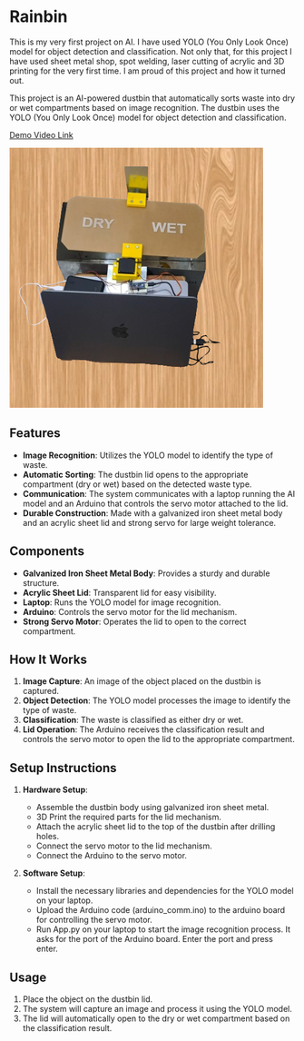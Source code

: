 # Rainbin

This is my very first project on AI. I have used YOLO (You Only Look Once) model for object detection and classification. Not only that, for this project I have used sheet metal shop, spot welding, laser cutting of acrylic and 3D printing for the very first time.
I am proud of this project and how it turned out.

This project is an AI-powered dustbin that automatically sorts waste into dry or wet compartments based on image recognition. The dustbin uses the YOLO (You Only Look Once) model for object detection and classification.


[Demo Video Link](https://www.youtube.com/watch?v=FYRIHkF-pGQ)

![Image](dustbin.png)



## Features

- **Image Recognition**: Utilizes the YOLO model to identify the type of waste.
- **Automatic Sorting**: The dustbin lid opens to the appropriate compartment (dry or wet) based on the detected waste type.
- **Communication**: The system communicates with a laptop running the AI model and an Arduino that controls the servo motor attached to the lid.
- **Durable Construction**: Made with a galvanized iron sheet metal body and an acrylic sheet lid and strong servo for large weight tolerance.

## Components

- **Galvanized Iron Sheet Metal Body**: Provides a sturdy and durable structure.
- **Acrylic Sheet Lid**: Transparent lid for easy visibility.
- **Laptop**: Runs the YOLO model for image recognition.
- **Arduino**: Controls the servo motor for the lid mechanism.
- **Strong Servo Motor**: Operates the lid to open to the correct compartment.

## How It Works

1. **Image Capture**: An image of the object placed on the dustbin is captured.
2. **Object Detection**: The YOLO model processes the image to identify the type of waste.
3. **Classification**: The waste is classified as either dry or wet.
4. **Lid Operation**: The Arduino receives the classification result and controls the servo motor to open the lid to the appropriate compartment.

## Setup Instructions

1. **Hardware Setup**:
    - Assemble the dustbin body using galvanized iron sheet metal.
    - 3D Print the required parts for the lid mechanism.
    - Attach the acrylic sheet lid to the top of the dustbin after drilling holes.
    - Connect the servo motor to the lid mechanism.
    - Connect the Arduino to the servo motor.

2. **Software Setup**:
    - Install the necessary libraries and dependencies for the YOLO model on your laptop.
    - Upload the Arduino code (arduino_comm.ino) to the arduino board for controlling the servo motor.
    - Run App.py on your laptop to start the image recognition process. It asks for the port of the Arduino board. Enter the port and press enter.

## Usage

1. Place the object on the dustbin lid.
2. The system will capture an image and process it using the YOLO model.
3. The lid will automatically open to the dry or wet compartment based on the classification result.
